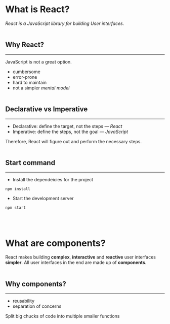 # What is React?

_React is a JavaScript library for building User interfaces._<br><br>

## Why React?

---

JavaScript is not a great option.

- cumbersome
- error-prone
- hard to maintain
- not a simpler _mental model_
  <br><br>

## Declarative vs Imperative

---

- Declarative: define the target, not the steps — _React_
- Imperative: define the steps, not the goal — _JavaScript_<br>

Therefore, React will figure out and perform the necessary steps.<br><br>

## Start command

---

- Install the dependeicies for the project

```command
npm install
```

- Start the development server

```command
npm start
```

<br><br>

# What are components?

React makes building **complex**, **interactive** and **reactive** user interfaces **simpler**. All user interfaces in the end are made up of **components**.<br><br>

## Why components?

---

- reusability
- separation of concerns<br>

Split big chucks of code into multiple smaller functions<br><br>
